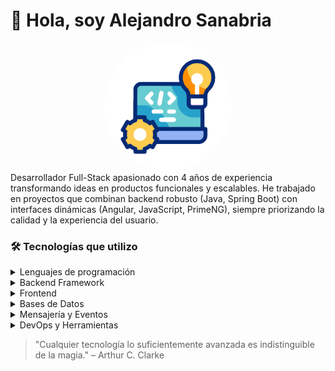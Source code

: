 # 👋 Hola, soy Alejandro Sanabria
<div align="center">
<img src="./soft.gif" alt="Foto Perfil" width="200" style="border-radius: 50%; border: 2px solid #fff;"/>
</div>
Desarrollador Full-Stack apasionado con 4 años de experiencia transformando ideas en productos funcionales y escalables. He trabajado en proyectos que combinan backend robusto (Java, Spring Boot) con interfaces dinámicas (Angular, JavaScript, PrimeNG), siempre priorizando la calidad y la experiencia del usuario.

### 🛠 Tecnologías que utilizo
<details>
<summary>Lenguajes de programación</summary>

| Tecnología | Nivel de Habilidad |
|------------|--------------------|
| ![Java](https://img.shields.io/badge/Java-ED8B00?style=flat&logo=openjdk&logoColor=white) | ⭐⭐⭐⭐⭐ (Experto) |
| ![Python](https://img.shields.io/badge/Python-3776AB?style=flat&logo=python&logoColor=white) | ⭐⭐⭐⭐ (Intermedio) |
| ![JavaScript](https://img.shields.io/badge/JavaScript-F7DF1E?style=flat&logo=javascript&logoColor=black) | ⭐⭐⭐⭐⭐ (Experto) |
| ![TypeScript](https://img.shields.io/badge/TypeScript-3178C6?style=flat&logo=typescript&logoColor=white) | ⭐⭐⭐⭐ (Intermedio) |
| ![PHP](https://img.shields.io/badge/PHP-777BB4?style=flat&logo=php&logoColor=white) | ⭐⭐⭐ (Principiante) |
</details>

<details>
<summary>Backend Framework</summary>

| Tecnología | Nivel de Habilidad |
|------------|--------------------|
| ![Spring Boot](https://img.shields.io/badge/Spring%20Boot-6DB33F?style=flat&logo=springboot&logoColor=white) | ⭐⭐⭐⭐⭐ (Experto) |
| ![Laravel](https://img.shields.io/badge/Laravel-FF2D20?style=flat&logo=laravel&logoColor=white) | ⭐⭐⭐⭐ (Intermedio) |
| ![FastAPI](https://img.shields.io/badge/FastAPI-009688?style=flat&logo=fastapi&logoColor=white) | ⭐⭐⭐⭐ (Intermedio) |

</details>

<details>
<summary>Frontend</summary>
  
| Tecnología | Nivel de Habilidad |
|------------|--------------------|
| ![Angular](https://img.shields.io/badge/Angular-DD0031?style=flat&logo=angular&logoColor=white) | ⭐⭐⭐⭐⭐ (Experto) |
| ![PrimeNG](https://img.shields.io/badge/PrimeNG-0078D7?style=flat&logo=primeng&logoColor=white) | ⭐⭐⭐⭐ (Intermedio) |
| ![CSS](https://img.shields.io/badge/CSS3-1572B6?style=flat&logo=css3&logoColor=white) | ⭐⭐⭐⭐⭐ (Experto) |
| ![HTML](https://img.shields.io/badge/HTML5-E34F26?style=flat&logo=html5&logoColor=white) | ⭐⭐⭐⭐⭐ (Experto) |
| ![Bootstrap](https://img.shields.io/badge/Bootstrap-7952B3?style=flat&logo=bootstrap&logoColor=white) | ⭐⭐⭐⭐ (Intermedio) |
</details>

<details>
<summary>Bases de Datos</summary>
  
| Tecnología | Nivel de Habilidad |
|------------|--------------------|
| ![SQL Server](https://img.shields.io/badge/SQL%20Server-CC2927?style=flat&logo=microsoftsqlserver&logoColor=white) | ⭐⭐⭐⭐ (Intermedio) |
| ![PostgreSQL](https://img.shields.io/badge/PostgreSQL-336791?style=flat&logo=postgresql&logoColor=white) | ⭐⭐⭐⭐⭐ (Experto) |
| ![MySQL](https://img.shields.io/badge/MySQL-4479A1?style=flat&logo=mysql&logoColor=white) | ⭐⭐⭐⭐ (Intermedio) |
</details>

<details>
<summary>Mensajería y Eventos</summary>
  
| Tecnología | Nivel de Habilidad |
|------------|--------------------|
| ![RabbitMQ](https://img.shields.io/badge/RabbitMQ-FF6600?style=flat&logo=rabbitmq&logoColor=white) | ⭐⭐⭐⭐ (Intermedio) |
| ![Kafka](https://img.shields.io/badge/Kafka-000000?style=flat&logo=apachekafka&logoColor=white) | ⭐⭐⭐ (Principiante) |
</details>

<details>
<summary>DevOps y Herramientas</summary>
  
| Tecnología | Nivel de Habilidad |
|------------|--------------------|
| ![Git](https://img.shields.io/badge/Git-F05032?style=flat&logo=git&logoColor=white) | ⭐⭐⭐⭐⭐ (Experto) |
| ![Docker](https://img.shields.io/badge/Docker-2496ED?style=flat&logo=docker&logoColor=white) | ⭐⭐⭐⭐ (Intermedio) |
| ![Linux](https://img.shields.io/badge/Linux-FCC624?style=flat&logo=linux&logoColor=black) | ⭐⭐⭐⭐⭐ (Experto) |
| ![NSSM](https://img.shields.io/badge/NSSM-0078D7?style=flat&logoColor=white) | ⭐⭐⭐⭐ (Intermedio) |
</details>


> "Cualquier tecnología lo suficientemente avanzada es indistinguible de la magia." – Arthur C. Clarke
